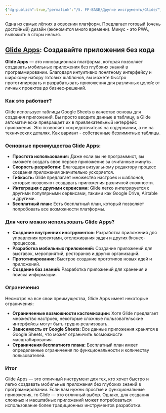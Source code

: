 ```yaml
---
{"dg-publish":true,"permalink":"/5. FF-BASE/Другие инструменты/Glide/","created":"2024-12-05T09:45:47.119-03:00","updated":"2024-12-05T09:48:40.087-03:00"}
---
```


Одна из самых лёгких в освоении платформ. Предлагает готовый (очень достойный) дизайн (экономится много времени). Минус - это PWA, выложить в сторы нельзя.
## [Glide Apps](glideapps.com): Создавайте приложения без кода

**Glide Apps** — это инновационная платформа, которая позволяет создавать мобильные приложения без глубоких знаний в программировании. Благодаря интуитивно понятному интерфейсу и широкому набору готовых шаблонов, вы можете быстро прототипировать и разрабатывать приложения для различных целей: от личных проектов до бизнес-решений.

### Как это работает?

Glide использует таблицы Google Sheets в качестве основы для создания приложений. Вы просто вводите данные в таблицу, а Glide автоматически превращает их в привлекательный интерфейс приложения. Это позволяет сосредоточиться на содержании, а не на технических деталях.
Как вариант - собственные безлимитные таблицы.

### Основные преимущества Glide Apps:

- **Простота использования:** Даже если вы не программист, вы сможете создать свое первое приложение за считанные минуты.
- **Скорость разработки:** Благодаря визуальному редактору процесс создания приложения значительно ускоряется.
- **Гибкость:** Glide предлагает множество настроек и шаблонов, которые позволяют создавать приложения различной сложности.
- **Интеграция с другими сервисами:** Glide легко интегрируется с другими популярными сервисами, такими как Google Drive, Airtable и другими.
- **Бесплатный план:** Есть бесплатный план, который позволяет попробовать все возможности платформы.

### Для чего можно использовать Glide Apps?

- **Создание внутренних инструментов:** Разработка приложений для управления проектами, отслеживания задач и других бизнес-процессов.
- **Разработка мобильных приложений:** Создание приложений для выставок, мероприятий, ресторанов и других организаций.
- **Прототипирование:** Быстрое создание прототипов новых идей и приложений.
- **Создание баз знаний:** Разработка приложений для хранения и поиска информации.

### Ограничения

Несмотря на все свои преимущества, Glide Apps имеет некоторые ограничения:

- **Ограниченные возможности кастомизации:** Хотя Glide предлагает множество настроек, некоторые сложные пользовательские интерфейсы могут быть трудно реализовать.
- **Зависимость от Google Sheets:** Все данные приложения хранятся в Google Sheets, что может ограничить возможности масштабирования.
- **Ограничения бесплатного плана:** Бесплатный план имеет определенные ограничения по функциональности и количеству пользователей.

### Итог

Glide Apps — это отличный инструмент для тех, кто хочет быстро и легко создавать мобильные приложения без глубоких знаний в программировании. Если вам нужны простые и функциональные приложения, то Glide — это отличный выбор. Однако, для создания сложных и масштабных приложений может потребоваться использование более традиционных инструментов разработки.
